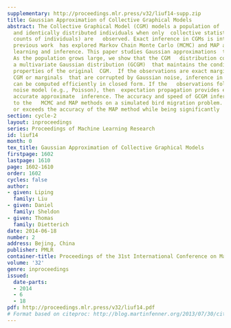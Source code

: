 ```yaml
---
supplementary: http://proceedings.mlr.press/v32/liuf14-supp.zip
title: Gaussian Approximation of Collective Graphical Models
abstract: The Collective Graphical Model (CGM) models a population of  independent
  and identically distributed individuals when only  collective statistics (i.e.,
  counts of individuals) are   observed. Exact inference in CGMs is intractable, and
  previous work  has explored Markov Chain Monte Carlo (MCMC) and MAP approximations  for
  learning and inference. This paper studies Gaussian approximations  to the CGM.
  As the population grows large, we show that the CGM   distribution converges to
  a multivariate Gaussian distribution (GCGM)  that maintains the conditional independence
  properties of the original  CGM.  If the observations are exact marginals of the
  CGM or marginals  that are corrupted by Gaussian noise, inference in the GCGM  approximation
  can be computed efficiently in closed form. If the   observations follow a different
  noise model (e.g., Poisson), then  expectation propagation provides efficient and
  accurate approximate  inference. The accuracy and speed of GCGM inference is compared
  to the   MCMC and MAP methods on a simulated bird migration problem. The GCGM  matches
  or exceeds the accuracy of the MAP method while being significantly  faster.
section: cycle-2
layout: inproceedings
series: Proceedings of Machine Learning Research
id: liuf14
month: 0
tex_title: Gaussian Approximation of Collective Graphical Models
firstpage: 1602
lastpage: 1610
page: 1602-1610
order: 1602
cycles: false
author:
- given: Liping
  family: Liu
- given: Daniel
  family: Sheldon
- given: Thomas
  family: Dietterich
date: 2014-06-18
number: 2
address: Bejing, China
publisher: PMLR
container-title: Proceedings of the 31st International Conference on Machine Learning
volume: '32'
genre: inproceedings
issued:
  date-parts:
  - 2014
  - 6
  - 18
pdf: http://proceedings.mlr.press/v32/liuf14.pdf
# Format based on citeproc: http://blog.martinfenner.org/2013/07/30/citeproc-yaml-for-bibliographies/
---
```

